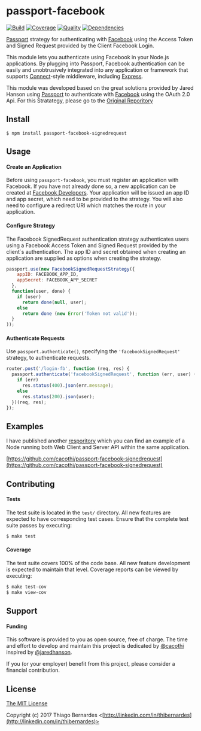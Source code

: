 # passport-facebook

[![Build](https://img.shields.io/travis/cacothi/passport-facebook-signedrequest.svg)](https://travis-ci.org/cacothi/passport-facebook-signedrequest)
[![Coverage](https://img.shields.io/coveralls/cacothi/passport-facebook-signedrequest.svg)](https://coveralls.io/r/cacothi/passport-facebook-signedrequest)
[![Quality](https://img.shields.io/codeclimate/github/cacothi/passport-facebook-signedrequest.svg?label=quality)](https://codeclimate.com/github/cacothi/passport-facebook-signedrequest)
[![Dependencies](https://img.shields.io/david/jaredhanson/passport.svg)](https://github.com/jaredhanson/passport)


[Passport](http://passportjs.org/) strategy for authenticating with [Facebook](http://www.facebook.com/)
using the Access Token and Signed Request provided by the Client Facebook Login.

This module lets you authenticate using Facebook in your Node.js applications.
By plugging into Passport, Facebook authentication can be easily and
unobtrusively integrated into any application or framework that supports
[Connect](http://www.senchalabs.org/connect/)-style middleware, including
[Express](http://expressjs.com/).

This module was developed based on the great solutions provided by Jared Hanson
using [Passport](http://passportjs.org) to authenticate with [Facebook](http://www.facebebook.com) using the OAuth 2.0 Api. For this Stratategy, please go to the [Original Reporitory](https://github.com/jaredhanson/passport-facebook)


## Install

    $ npm install passport-facebook-signedrequest

## Usage

#### Create an Application

Before using `passport-facebook`, you must register an application with
Facebook.  If you have not already done so, a new application can be created at
[Facebook Developers](https://developers.facebook.com/).  Your application will
be issued an app ID and app secret, which need to be provided to the strategy.
You will also need to configure a redirect URI which matches the route in your
application.

#### Configure Strategy

The Facebook SignedRequest authentication strategy authenticates users using a Facebook
Access Token and Signed Request provided by the client`s authentication.  The app ID and secret obtained when creating an application are supplied as options when creating the strategy.  

```js
passport.use(new FacebookSignedRequestStrategy({
    appID: FACEBOOK_APP_ID,
    appSecret: FACEBOOK_APP_SECRET
  },
  function(user, done) {
    if (user)
      return done(null, user);
    else
      return done (new Error('Token not valid'));
  }
));
```

#### Authenticate Requests

Use `passport.authenticate()`, specifying the `'facebookSignedRequest'` strategy, to
authenticate requests.

```js
router.post('/login-fb', function (req, res) {
  passport.authenticate('facebookSignedRequest', function (err, user) {
    if (err)
      res.status(400).json(err.message);
    else
      res.status(200).json(user);
  })(req, res);
});
```

## Examples

I have published another [resporitory](https://github.com/cacothi/passport-facebook-signedrequest) which you can find an example of a Node running both Web Client and Server API within the same application.

[https://github.com/cacothi/passport-facebook-signedrequest](https://github.com/cacothi/passport-facebook-signedrequest)

## Contributing

#### Tests

The test suite is located in the `test/` directory.  All new features are
expected to have corresponding test cases.  Ensure that the complete test suite
passes by executing:

```bash
$ make test
```

#### Coverage

The test suite covers 100% of the code base.  All new feature development is
expected to maintain that level.  Coverage reports can be viewed by executing:

```bash
$ make test-cov
$ make view-cov
```

## Support

#### Funding

This software is provided to you as open source, free of charge.  The time and
effort to develop and maintain this project is dedicated by [@cacothi](http://github.com/cacothi) inspired by [@jaredhanson](https://github.com/jaredhanson).

If you (or your employer) benefit from this project, please consider a financial
contribution.

## License

[The MIT License](http://opensource.org/licenses/MIT)

Copyright (c) 2017 Thiago Bernardes <[http://linkedin.com/in/thibernardes](http://linkedin.com/in/thibernardes)>


